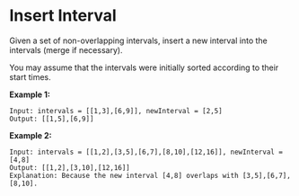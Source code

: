 # Insert Interval

Given a set of non-overlapping intervals, insert a new interval into the intervals (merge if necessary).

You may assume that the intervals were initially sorted according to their start times.

__Example 1:__

```pseudo
Input: intervals = [[1,3],[6,9]], newInterval = [2,5]
Output: [[1,5],[6,9]]
```

__Example 2:__

```pseudo
Input: intervals = [[1,2],[3,5],[6,7],[8,10],[12,16]], newInterval = [4,8]
Output: [[1,2],[3,10],[12,16]]
Explanation: Because the new interval [4,8] overlaps with [3,5],[6,7],[8,10].
```